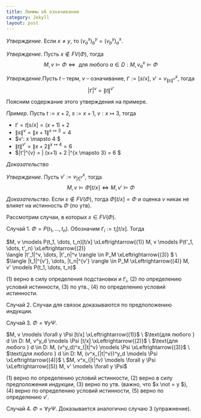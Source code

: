 ```yaml
---
title: Леммы об означивании
category: Jekyll
layout: post
---
```


*Утверждение*. Если $x \not = y$, то $(v^x_a)^y_b = (v^y_b)^x_a$. 

*Утверждение*. Пусть $x \not \in FV(\Phi)$, тогда  
$$M, v \models \Phi \Leftrightarrow \text{ для любого } a \in D: M, v^x_a \models \Phi $$

*Утверждение*.Пусть $t$ – терм, $v$ – означивание, $t':=[s/x]$, $v'=v^x_{\|s\|^v}$, тогда
$$|t'|^v = \|t\|^{v'}$$

Поясним содержание этого утверждения на примере.

*Пример*. Пусть $t:= x + 2$, $s:= x + 1$, $v: x \mapsto 3$, тогда
* $t'= t[s/x]= (x + 1) + 2$
* $\|s\|^v = \|x+1\|^{x \mapsto 3} = 4$
* $v': x \mapsto 4 $
* $\|t\|^{v'}= \|x + 2\|^{x \mapsto 4} = 6$
* $\|t'\|^{v} = \| (x+1) + 2 \|^{x \mapsto 3} = 6 $

*Доказательство* 

*Утверждение*.
Пусть $v':= v^x_{|t|^v}$, тогда
$$M, v \models \Phi [t/x] \iff M, v' \models \Phi$$

*Доказательство*. Если $x \not \in FV(\Phi)$, тогда $\Phi[t/x] = \Phi$ и оценка  $v$ никак не влияет на истинность $\Phi$ (по утв).

Рассмотрим случаи, в которых $x \in FV(\Phi)$.

Случай 1. $\Phi = P(t_1, \dots, t_n)$. 
Обозначим $t'_i:=t_i[t/x]$. Тогда

$M, v \models P(t_1, \dots, t_n)[t/x] \xLeftrightarrow{(1)}
M, v \models P(t'_1, \dots, t'_n) \xLeftrightarrow{(2)}  
\langle  |t'_1|^v, \dots, |t'_n|^v \rangle \in P_M  \xLeftrightarrow{(3)} $ \\  
$\langle  |t_1|^{v'}, \dots, |t_n|^{v'} \rangle \in P_M  \xLeftrightarrow{(4)} 
M, v' \models P(t_1, \dots, t_n)$

$(1)$ верно в силу определения подстановки и $t'_i$, $(2)$ по определению условий истинности, $(3)$ по утв., $(4)$ по определению условий истинности.

Случай 2. Случаи для связок доказываются по предположению индукции.

Случай 3. $\Phi = \forall y \Psi$. 

$M, v \models \forall y \Psi [t/x] \xLeftrightarrow{(1)}$ \\
$\text{для любого }  d \in D: M, v^y_d \models \Psi [t/x]  \xLeftrightarrow{(2)}$ \\
$\text{для любого } d \in D: M, (v^y_d)^x_{|t|^v} \models \Psi \xLeftrightarrow{(3)}$ \\
$\text{для любого } d \in D: M, (v^x_{|t|^v})^y_d \models \Psi \xLeftrightarrow{(4)}$ \\
$M, v^x_{|t|^v} \models \forall y \Psi \xLeftrightarrow{(5)} M, v' \models \forall y \Psi$

$(1)$ верно по определению условий истинности, $(2)$ верно в силу предположения индукции, $(3)$ верно по утв. (важно, что $x \not = y $), $(4)$ верно по определению условий истинности, $(5)$ верно по определению $v'$.

Случай 4. $\Phi = \forall y \Psi$.  Доказывается аналогично случаю 3 (упражнение).
